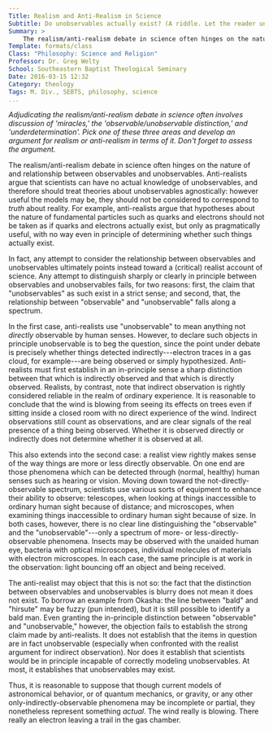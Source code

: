 ```yaml
---
Title: Realism and Anti-Realism in Science
Subtitle: Do unobservables actually exist? (A riddle. Let the reader understand.)
Summary: >
    The realism/anti-realism debate in science often hinges on the nature of and relationship between observables and unobservables. But is there actually such a distinction?
Template: formats/class
Class: "Philosophy: Science and Religion"
Professor: Dr. Greg Welty
School: Southeastern Baptist Theological Seminary
Date: 2016-03-15 12:32
Category: theology
Tags: M. Div., SEBTS, philosophy, science
...
```


<i>Adjudicating the realism/anti-realism debate in science often involves discussion of 'miracles,' the 'observable/unobservable distinction,' and 'underdetermination'. Pick one of these three areas and develop an argument for realism or anti-realism in terms of it. Don't forget to assess the argument.</i>

The realism/anti-realism debate in science often hinges on the nature of and relationship between observables and unobservables. Anti-realists argue that scientists can have no actual knowledge of unobservables, and therefore should treat theories about unobservables agnostically: however useful the models may be, they should not be considered to correspond to *truth* about reality. For example, anti-realists argue that hypotheses about the nature of fundamental particles such as quarks and electrons should not be taken as if quarks and electrons actually exist, but only as pragmatically useful, with no way even in principle of determining whether such things actually exist.

In fact, any attempt to consider the relationship between observables and unobservables ultimately points instead toward a (critical) realist account of science. Any attempt to distinguish sharply or clearly in principle between observables and unobservables fails, for two reasons: first, the claim that "unobservables" as such exist in a strict sense; and second, that, the relationship between "observable" and "unobservable" falls along a spectrum.

In the first case, anti-realists use "unobservable" to mean anything not *directly* observable by human senses. However, to declare such objects in principle unobservable is to beg the question, since the point under debate is precisely whether things detected indirectly---electron traces in a gas cloud, for example---are being observed or simply hypothesized. Anti-realists must first establish in an in-principle sense a sharp distinction between that which is indirectly observed and that which is directly observed. Realists, by contrast, note that indirect observation is rightly considered reliable in the realm of ordinary experience. It is reasonable to conclude that the wind is blowing from seeing its effects on trees even if sitting inside a closed room with no direct experience of the wind. Indirect observations still count as observations, and are clear signals of the real presence of a thing being observed. Whether it is observed directly or indirectly does not determine whether it is observed at all.

This also extends into the second case: a realist view rightly makes sense of the way things are more or less directly observable. On one end are those phenomena which can be detected through (normal, healthy) human senses such as hearing or vision. Moving down toward the not-directly-observable spectrum, scientists use various sorts of equipment to enhance their ability to observe: telescopes, when looking at things inaccessible to ordinary human sight because of distance; and microscopes, when examining things inaccessible to ordinary human sight because of size. In both cases, however, there is no clear line distinguishing the "observable" and the "unobservable"---only a spectrum of more- or less-directly-observable phenomena. Insects may be observed with the unaided human eye, bacteria with optical microscopes, individual molecules of materials with electron microscopes. In each case, the same principle is at work in the observation: light bouncing off an object and being received.

The anti-realist may object that this is not so: the fact that the distinction between observables and unobservables is blurry does not mean it does not exist. To borrow an example from Okasha: the line between "bald" and "hirsute" may be fuzzy (pun intended), but it is still possible to identify a bald man. Even granting the in-principle distinction between "observable" and "unobservable," however, the objection fails to establish the strong claim made by anti-realists. It does not establish that the items in question are in fact unobservable (especially when confronted with the realist argument for indirect observation). Nor does it establish that scientists would be in principle incapable of correctly modeling unobservables. At most, it establishes that unobservables may exist.

Thus, it is reasonable to suppose that though current models of astronomical behavior, or of quantum mechanics, or gravity, or any other only-indirectly-observable phenomena may be incomplete or partial, they nonetheless represent something *actual*.  The wind really is blowing. There really an electron leaving a trail in the gas chamber.
